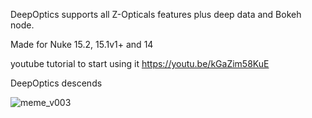 DeepOptics supports all Z-Opticals features plus deep data and Bokeh node.

Made for Nuke 15.2, 15.1v1+ and 14

youtube tutorial to start using it
https://youtu.be/kGaZim58KuE

DeepOptics descends

![meme_v003](https://github.com/user-attachments/assets/9d5d891b-37fb-4d5a-ac50-c06d3cd69af7)
